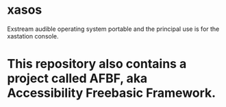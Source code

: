 # xasos
Exstream audible operating system portable and the principal use is for the xastation console.

# This repository also contains a project called AFBF, aka Accessibility Freebasic Framework.
